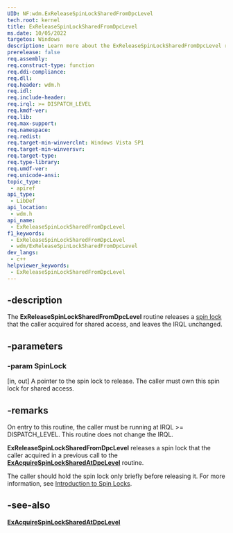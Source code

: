 ```yaml
---
UID: NF:wdm.ExReleaseSpinLockSharedFromDpcLevel
tech.root: kernel
title: ExReleaseSpinLockSharedFromDpcLevel
ms.date: 10/05/2022
targetos: Windows
description: Learn more about the ExReleaseSpinLockSharedFromDpcLevel routine.
prerelease: false
req.assembly: 
req.construct-type: function
req.ddi-compliance: 
req.dll: 
req.header: wdm.h
req.idl: 
req.include-header: 
req.irql: >= DISPATCH_LEVEL
req.kmdf-ver: 
req.lib: 
req.max-support: 
req.namespace: 
req.redist: 
req.target-min-winverclnt: Windows Vista SP1
req.target-min-winversvr: 
req.target-type: 
req.type-library: 
req.umdf-ver: 
req.unicode-ansi: 
topic_type:
 - apiref
api_type:
 - LibDef
api_location:
 - wdm.h
api_name:
 - ExReleaseSpinLockSharedFromDpcLevel
f1_keywords:
 - ExReleaseSpinLockSharedFromDpcLevel
 - wdm/ExReleaseSpinLockSharedFromDpcLevel
dev_langs:
 - c++
helpviewer_keywords:
 - ExReleaseSpinLockSharedFromDpcLevel
---
```


## -description

The **ExReleaseSpinLockSharedFromDpcLevel** routine releases a [spin lock](/windows-hardware/drivers/kernel/introduction-to-spin-locks) that the caller acquired for shared access, and leaves the IRQL unchanged.

## -parameters

### -param SpinLock

[in, out] A pointer to the spin lock to release. The caller must own this spin lock for shared access.

## -remarks

On entry to this routine, the caller must be running at IRQL \>= DISPATCH\_LEVEL. This routine does not change the IRQL.

**ExReleaseSpinLockSharedFromDpcLevel** releases a spin lock that the caller acquired in a previous call to the [**ExAcquireSpinLockSharedAtDpcLevel**](nf-wdm-exacquirespinlocksharedatdpclevel.md) routine.

The caller should hold the spin lock only briefly before releasing it. For more information, see [Introduction to Spin Locks](/windows-hardware/drivers/kernel/introduction-to-spin-locks).

## -see-also

[**ExAcquireSpinLockSharedAtDpcLevel**](hh45nf-wdm-exacquirespinlocksharedatdpclevel.md)

